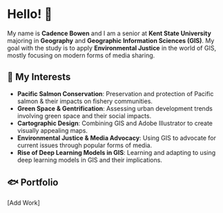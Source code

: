 # Hello! 🌲

My name is **Cadence Bowen** and I am a senior at **Kent State University** majoring in **Geography** and **Geographic Information Sciences (GIS)**. My goal with the study is to apply **Environmental Justice** in the world of GIS, mostly focusing on modern forms of media sharing.

## 🌸 My Interests

- **Pacific Salmon Conservation**: Preservation and protection of Pacific salmon & their impacts on fishery communities.
- **Green Space & Gentrification**: Assessing urban development trends involving green space and their social impacts.
- **Cartographic Design**: Combining GIS and Adobe Illustrator to create visually appealing maps.
- **Environmental Justice & Media Advocacy**: Using GIS to advocate for current issues through popular forms of media.
- **Rise of Deep Learning Models in GIS**: Learning and adapting to using deep learning models in GIS and their implications.

## 🐟 Portfolio

[Add Work]
